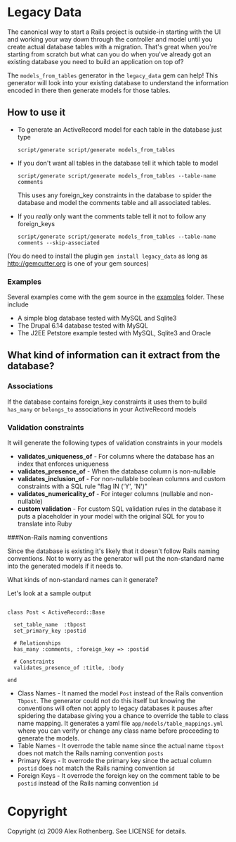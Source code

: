 # Legacy Data

The canonical way to start a Rails project is outside-in starting with the UI and working your way down through the controller and model until you create actual database tables with a migration.  That's great when you're starting from scratch but what can you do when you've already got an existing database you need to build an application on top of?  

The `models_from_tables` generator in the `legacy_data` gem can help!  This generator will look into your existing database to understand the information encoded in there then generate models for those tables.

## How to use it

- To generate an ActiveRecord model for each table in the database just type

  `script/generate script/generate models_from_tables`

- If you don't want all tables in the database tell it which table to model
 
  `script/generate script/generate models_from_tables --table-name comments`
  
  This uses any foreign_key constraints in the database to spider the database and model the comments table and all associated tables.
  
- If you *really* only want the comments table tell it not to follow any foreign_keys

  `script/generate script/generate models_from_tables --table-name comments --skip-associated`

(You do need to install the plugin `gem install legacy_data` as long as http://gemcutter.org is one of your gem sources)

### Examples

Several examples come with the gem source in the [examples](http://github.com/alexrothenberg/legacy_data/tree/master/examples/) folder.  These include 

- A simple blog database tested with MySQL and Sqlite3
- The Drupal 6.14 database tested with MySQL
- The J2EE Petstore example tested with MySQL, Sqlite3 and Oracle

## What kind of information can it extract from the database?

### Associations

If the database contains foreign_key constraints it uses them to build `has_many` or `belongs_to` associations
in your ActiveRecord models

### Validation constraints

It will generate the following types of validation constraints in your models

- **validates_uniqueness_of**   - For columns where the database has an index that enforces uniqueness
- **validates_presence_of**     - When the database column is non-nullable
- **validates_inclusion_of**    - For non-nullable boolean columns and custom constraints with a SQL rule "flag IN ('Y', 'N')"
- **validates_numericality_of** - For integer columns (nullable and non-nullable)
- **custom validation**         - For custom SQL validation rules in the database it puts a placeholder in your model with the original SQL for you to translate into Ruby

###Non-Rails naming conventions

Since the database is existing it's likely that it doesn't follow Rails naming conventions.  Not to worry as the generator will 
put the non-standard name into the generated models if it needs to.  

What kinds of non-standard names can it generate?

Let's look at a sample output

<pre><code>
class Post < ActiveRecord::Base

  set_table_name  :tbpost
  set_primary_key :postid
  
  # Relationships
  has_many :comments, :foreign_key => :postid

  # Constraints
  validates_presence_of :title, :body
  
end
</code></pre>

- Class Names  - It named the model `Post` instead of the Rails convention `Tbpost`. The generator could not do this itself but knowing the conventions will often not apply to legacy databases it pauses after spidering the database giving you a chance to override the table to class name mapping.  It generates a yaml file `app/models/table_mappings.yml` where you can verify or change any class name before  proceeding to generate the models. 
- Table Names  - It overrode the table name since the actual name `tbpost` does not match the Rails naming convention `posts`
- Primary Keys - It overrode the primary key since the actual column `postid` does not match the Rails naming convention `id`
- Foreign Keys - It overrode the foreign key on the comment table to be `postid` instead of the Rails naming convention `id`


# Copyright

Copyright (c) 2009 Alex Rothenberg. See LICENSE for details.
